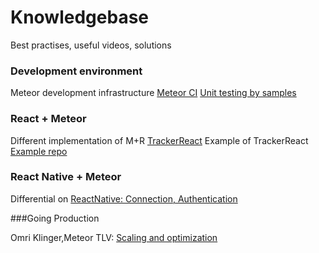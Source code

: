 # Knowledgebase
Best practises, useful videos, solutions

### Development environment
Meteor development infrastructure [Meteor CI]
[Unit testing by samples]

### React + Meteor
Different implementation of M+R [TrackerReact] 
Example of TrackerReact [Example repo]

### React Native + Meteor
Differential on [ReactNative: Connection, Authentication]

###Going Production

Omri Klinger,Meteor TLV: [Scaling and optimization]



[Scaling and optimization]:https://www.youtube.com/watch?v=1M0lEuhxAGk
[ReactNative: Connection, Authentication]:http://blog.differential.com/react-native-meteor-boilerplate/
[Meteor CI]:https://martinhbramwell.github.io/Meteor-CI-Tutorial/index.html
[Unit testing by samples]:http://blog.east5th.co/2015/12/21/unit-testing-with-meteor-1.3/
[TrackerReact]:https://forums.meteor.com/t/trackerreact-no-config-reactive-react-components-now-ready-for-meteor-1-3/18706
[Example repo]:https://github.com/D1no/TrackerReact-Example
